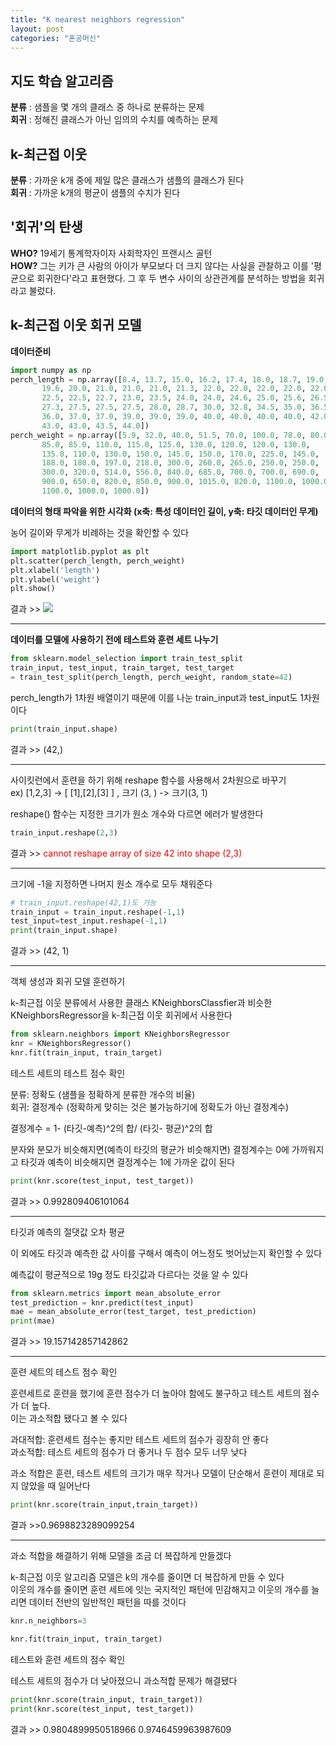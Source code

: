 ```yaml
---
title: "K nearest neighbors regression"
layout: post
categories: "혼공머신"
---
```


## 지도 학습 알고리즘

**분류** : 샘플을 몇 개의 클래스 중 하나로 분류하는 문제  
**회귀** : 정해진 클래스가 아닌 임의의 수치를 예측하는 문제

## k-최근접 이웃

**분류** : 가까운 k개 중에 제일 많은 클래스가 샘플의 클래스가 된다  
**회귀** : 가까운 k개의 평균이 샘플의 수치가 된다

## '회귀'의 탄생

**WHO?** 19세기 통계학자이자 사회학자인 프랜시스 골턴  
**HOW?** 그는 키가 큰 사람의 아이가 부모보다 더 크지 않다는 사실을 관찰하고 이를 '평균으로 회귀한다'라고 표현했다. 그 후 두 변수 사이의 상관관계를 분석하는 방법을 회귀라고 불렀다.

## k-최근접 이웃 회귀 모델

**데이터준비**

```python
import numpy as np
perch_length = np.array([8.4, 13.7, 15.0, 16.2, 17.4, 18.0, 18.7, 19.0,
       19.6, 20.0, 21.0, 21.0, 21.0, 21.3, 22.0, 22.0, 22.0, 22.0, 22.0,
       22.5, 22.5, 22.7, 23.0, 23.5, 24.0, 24.0, 24.6, 25.0, 25.6, 26.5,
       27.3, 27.5, 27.5, 27.5, 28.0, 28.7, 30.0, 32.8, 34.5, 35.0, 36.5,
       36.0, 37.0, 37.0, 39.0, 39.0, 39.0, 40.0, 40.0, 40.0, 40.0, 42.0,
       43.0, 43.0, 43.5, 44.0])
perch_weight = np.array([5.9, 32.0, 40.0, 51.5, 70.0, 100.0, 78.0, 80.0,
       85.0, 85.0, 110.0, 115.0, 125.0, 130.0, 120.0, 120.0, 130.0,
       135.0, 110.0, 130.0, 150.0, 145.0, 150.0, 170.0, 225.0, 145.0,
       188.0, 180.0, 197.0, 218.0, 300.0, 260.0, 265.0, 250.0, 250.0,
       300.0, 320.0, 514.0, 556.0, 840.0, 685.0, 700.0, 700.0, 690.0,
       900.0, 650.0, 820.0, 850.0, 900.0, 1015.0, 820.0, 1100.0, 1000.0,
       1100.0, 1000.0, 1000.0])
```

**데이터의 형태 파악을 위한 시각화 (x축: 특성 데이터인 길이, y축: 타깃 데이터인 무게)**

농어 길이와 무게가 비례하는 것을 확인할 수 있다

```python
import matplotlib.pyplot as plt
plt.scatter(perch_length, perch_weight)
plt.xlabel('length')
plt.ylabel('weight')
plt.show()
```

결과 >> ![](https://velog.velcdn.com/images/koeunbi093/post/6c52f094-cae1-40c9-b657-e08d46442b92/image.png)

<hr/>

**데이터를 모델에 사용하기 전에 테스트와 훈련 세트 나누기**

```python
from sklearn.model_selection import train_test_split
train_input, test_input, train_target, test_target
= train_test_split(perch_length, perch_weight, random_state=42)
```

perch_length가 1차원 배열이기 때문에 이를 나눈 train_input과 test_input도 1차원이다

```python
print(train_input.shape)
```

결과 >> (42,)

<hr/>

사이킷런에서 훈련을 하기 위해 reshape 함수를 사용해서 2차원으로 바꾸기  
ex) [1,2,3] -> [ [1],[2],[3] ] , 크기 (3, ) -> 크기(3, 1)

reshape() 함수는 지정한 크기가 원소 개수와 다르면 에러가 발생한다

```python
train_input.reshape(2,3)
```

결과 >> <span style="color: red">cannot reshape array of size 42 into shape (2,3)</span>

<hr/>

크기에 -1을 지정하면 나머지 원소 개수로 모두 채워준다

```python
# train_input.reshape(42,1)도 가능
train_input = train_input.reshape(-1,1)
test_input=test_input.reshape(-1,1)
print(train_input.shape)
```

결과 >> (42, 1)

<hr/>

객체 생성과 회귀 모델 훈련하기

k-최근접 이웃 분류에서 사용한 클래스 KNeighborsClassfier과 비슷한 KNeighborsRegressor을 k-최근접 이웃 회귀에서 사용한다

```python
from sklearn.neighbors import KNeighborsRegressor
knr = KNeighborsRegressor()
knr.fit(train_input, train_target)
```

테스트 세트의 테스트 점수 확인

분류: 정확도 (샘플을 정확하게 분류한 개수의 비율)  
회귀: 결정계수 (정확하게 맞히는 것은 불가능하기에 정확도가 아닌 결정계수)

결정계수 = 1- (타깃-예측)^2의 합/ (타깃- 평균)^2의 합

분자와 분모가 비슷해지면(예측이 타깃의 평균가 비슷해지면) 결정계수는 0에 가까워지고
타깃과 예측이 비슷해지면 결정계수는 1에 가까운 값이 된다

```python
print(knr.score(test_input, test_target))
```

결과 >> 0.992809406101064

<hr/>

타깃과 예측의 절댓값 오차 평균

이 외에도 타깃과 예측한 값 사이를 구해서 예측이 어느정도 벗어났는지 확인할 수 있다

예측값이 평균적으로 19g 정도 타깃값과 다르다는 것을 알 수 있다

```python
from sklearn.metrics import mean_absolute_error
test_prediction = knr.predict(test_input)
mae = mean_absolute_error(test_target, test_prediction)
print(mae)
```

결과 >> 19.157142857142862

<hr/>

훈련 세트의 테스트 점수 확인

훈련세트로 훈련을 했기에 훈련 점수가 더 높아야 함에도 불구하고 테스트 세트의 점수가 더 높다.  
이는 과소적합 됐다고 볼 수 있다

과대적합: 훈련세트 점수는 좋지만 테스트 세트의 점수가 굉장히 안 좋다  
과소적합: 테스트 세트의 점수가 더 좋거나 두 점수 모두 너무 낮다

과소 적합은 훈련, 테스트 세트의 크기가 매우 작거나 모델이 단순해서 훈련이 제대로 되지 않았을 때 일어난다

```python
print(knr.score(train_input,train_target))
```

결과 >>0.9698823289099254

<hr/>

과소 적합을 해결하기 위해 모델을 조금 더 복잡하게 만들겠다

k-최근접 이웃 알고리즘 모델은 k의 개수를 줄이면 더 복잡하게 만들 수 있다  
이웃의 개수를 줄이면 훈련 세트에 잇는 국지적인 패턴에 민감해지고 이웃의 개수를 늘리면 데이터 전반의 일반적인 패턴을 따를 것이다

```python
knr.n_neighbors=3

knr.fit(train_input, train_target)
```

테스트와 훈련 세트의 점수 확인

테스트 세트의 점수가 더 낮아졌으니 과소적합 문제가 해결됐다

```python
print(knr.score(train_input, train_target))
print(knr.score(test_input, test_target))
```

결과 >> 0.9804899950518966
0.9746459963987609
